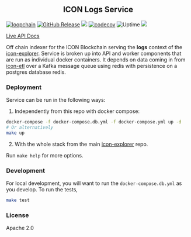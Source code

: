 <p align="center">
  <h2 align="center">ICON Logs Service</h2>
</p>

[![loopchain](https://img.shields.io/badge/ICON-API-blue?logoColor=white&logo=icon&labelColor=31B8BB)](https://shields.io) [![GitHub Release](https://img.shields.io/github/release/geometry-labs/icon-logs.svg?style=flat)]() ![](https://github.com/geometry-labs/icon-logs/workflows/push-main/badge.svg?branch=main) [![codecov](https://codecov.io/gh/geometry-labs/icon-logs/branch/main/graph/badge.svg)](https://codecov.io/gh/geometry-labs/icon-logs) ![Uptime](https://img.shields.io/endpoint?url=https%3A%2F%2Fraw.githubusercontent.com%2Fgeometry-labs%2Ficon-status-page%2Fmaster%2Fapi%2Fdev-logs-service%2Fuptime.json) ![](https://img.shields.io/github/license/geometry-labs/icon-logs)

[Live API Docs](https://explorer.icon.geometry-dev.net/api/v1/logs/docs/)

Off chain indexer for the ICON Blockchain serving the **logs** context of the [icon-explorer](https://github.com/geometry-labs/icon-explorer). Service is broken up into API and worker components that are run as individual docker containers. It depends on data coming in from [icon-etl](https://github.com/geometry-labs/icon-etl) over a Kafka message queue using redis with persistence on a postgres database redis. 

### Deployment 

Service can be run in the following ways:

1. Independently from this repo with docker compose:
```bash
docker-compose -f docker-compose.db.yml -f docker-compose.yml up -d
# Or alternatively 
make up 
```   

2. With the whole stack from the main [icon-explorer](https://github.com/geometry-labs/icon-explorer) repo. 

Run `make help` for more options. 

### Development 

For local development, you will want to run the `docker-compose.db.yml` as you develop. To run the tests, 

```bash
make test 
```

### License 

Apache 2.0
